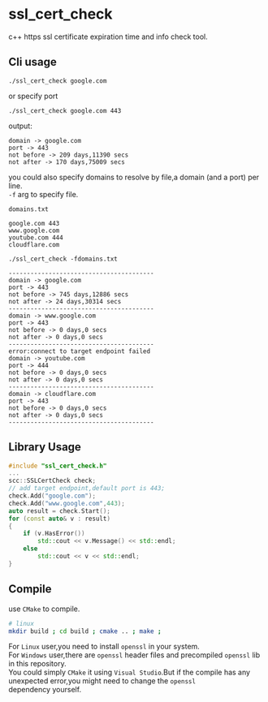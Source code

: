 # ssl_cert_check
c++ https ssl certificate expiration time and info check tool.

## Cli usage
```
./ssl_cert_check google.com
```
or specify port
```
./ssl_cert_check google.com 443
```

output:
```
domain -> google.com
port -> 443
not before -> 209 days,11390 secs
not after -> 170 days,75009 secs
```

you could also specify domains to resolve by file,a domain (and a port) per line.  
`-f` arg to specify file.

```domains.txt```
```
google.com 443
www.google.com
youtube.com 444
cloudflare.com
```
```
./ssl_cert_check -fdomains.txt
```
```
----------------------------------------
domain -> google.com
port -> 443
not before -> 745 days,12886 secs
not after -> 24 days,30314 secs
----------------------------------------
domain -> www.google.com
port -> 443
not before -> 0 days,0 secs
not after -> 0 days,0 secs
----------------------------------------
error:connect to target endpoint failed
domain -> youtube.com
port -> 444
not before -> 0 days,0 secs
not after -> 0 days,0 secs
----------------------------------------
domain -> cloudflare.com
port -> 443
not before -> 0 days,0 secs
not after -> 0 days,0 secs
----------------------------------------
```

## Library Usage
```c++
#include "ssl_cert_check.h"
...
scc::SSLCertCheck check;
// add target endpoint,default port is 443;
check.Add("google.com");
check.Add("www.google.com",443);
auto result = check.Start();
for (const auto& v : result)
{
    if (v.HasError())
        std::cout << v.Message() << std::endl;
    else
        std::cout << v << std::endl;
}
```

## Compile

use `CMake` to compile.

```bash
# linux
mkdir build ; cd build ; cmake .. ; make ;
```

For `Linux` user,you need to install `openssl` in your system.  
For `Windows` user,there are `openssl` header files and precompiled `openssl` lib in this repository.  
You could simply `CMake` it using `Visual Studio`.But if the compile has any unexpected error,you might need to change the `openssl`  
dependency yourself.  
